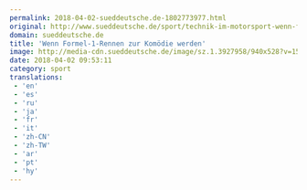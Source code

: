 ```yaml
---
permalink: 2018-04-02-sueddeutsche.de-1802773977.html
original: http://www.sueddeutsche.de/sport/technik-im-motorsport-wenn-formel-rennen-zur-komoedie-werden-1.3927102
domain: sueddeutsche.de
title: 'Wenn Formel-1-Rennen zur Komödie werden'
image: http://media-cdn.sueddeutsche.de/image/sz.1.3927958/940x528?v=1522580251
date: 2018-04-02 09:53:11
category: sport
translations: 
 - 'en'
 - 'es'
 - 'ru'
 - 'ja'
 - 'fr'
 - 'it'
 - 'zh-CN'
 - 'zh-TW'
 - 'ar'
 - 'pt'
 - 'hy'
---
```


